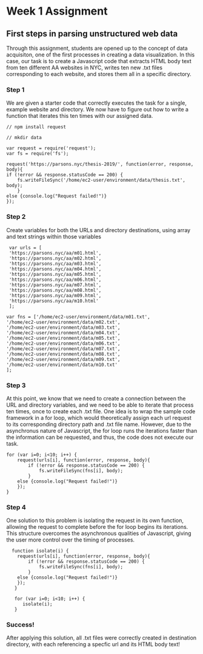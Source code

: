 # Week 1 Assignment
## First steps in parsing unstructured web data

Through this assignment, students are opened up to the concept of data acquisiton, one of the first processes in creating a data visualization. In this case, our task is to create a Javascript code that extracts HTML body text from ten different AA websites in NYC, writes ten new .txt files corresponding to each website, and stores them all in a specific directory.  

### Step 1
We are given a starter code that correctly executes the task for a single, example website and directory. We now have to figure out how to write a function that iterates this ten times with our assigned data.

    // npm install request

    // mkdir data

    var request = require('request');
    var fs = require('fs');

    request('https://parsons.nyc/thesis-2019/', function(error, response, body){
    if (!error && response.statusCode == 200) {
        fs.writeFileSync('/home/ec2-user/environment/data/thesis.txt', body);
        }
    else {console.log("Request failed!")}
    });

### Step 2
Create variables for both the URLs and directory destinations, using array and text strings within those variables 

     var urls = [
     'https://parsons.nyc/aa/m01.html',  
     'https://parsons.nyc/aa/m02.html',  
     'https://parsons.nyc/aa/m03.html',  
     'https://parsons.nyc/aa/m04.html',  
     'https://parsons.nyc/aa/m05.html',  
     'https://parsons.nyc/aa/m06.html',  
     'https://parsons.nyc/aa/m07.html',  
     'https://parsons.nyc/aa/m08.html',  
     'https://parsons.nyc/aa/m09.html',  
     'https://parsons.nyc/aa/m10.html'  
     ];
    
    var fns = ['/home/ec2-user/environment/data/m01.txt',
    '/home/ec2-user/environment/data/m02.txt',
    '/home/ec2-user/environment/data/m03.txt',
    '/home/ec2-user/environment/data/m04.txt',
    '/home/ec2-user/environment/data/m05.txt',
    '/home/ec2-user/environment/data/m06.txt',
    '/home/ec2-user/environment/data/m07.txt',
    '/home/ec2-user/environment/data/m08.txt',
    '/home/ec2-user/environment/data/m09.txt',
    '/home/ec2-user/environment/data/m10.txt'
    ];
    
### Step 3
At this point, we know that we need to create a connection between the URL and directory variables, and we need to be able to iterate that process ten times, once to create each .txt file. One idea is to wrap the sample code framework in a for loop, which would theoretically assign each url request to its corresponding directory path and .txt file name. However, due to the asynchronus nature of Javascript, the for loop runs the iterations faster than the information can be requested, and thus, the code does not execute our task. 

    for (var i=0; i<10; i++) {
        request(urls[i], function(error, response, body){
            if (!error && response.statusCode == 200) {
                fs.writeFileSync(fns[i], body);
            }
        else {console.log("Request failed!")}
        });
    }
    
### Step 4
One solution to this problem is isolating the request in its own function, allowing the request to complete before the for loop begins its iterations. This structure overcomes the asynchronous qualities of Javascript, giving the user more control over the timing of processes.

      function isolate(i) {
        request(urls[i], function(error, response, body){
            if (!error && response.statusCode == 200) {
                fs.writeFileSync(fns[i], body);
            }
        else {console.log("Request failed!")}
        });
       }
       
       for (var i=0; i<10; i++) {
          isolate(i);
       }
       
### Success!
After applying this solution, all .txt files were correctly created in destination directory, with each referencing a specfic url and its HTML body text!
